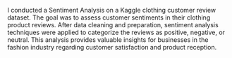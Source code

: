 I conducted a Sentiment Analysis on a Kaggle clothing customer review dataset. 
The goal was to assess customer sentiments in their clothing product reviews. After data cleaning and preparation, sentiment analysis techniques were applied to categorize the reviews as positive, negative, or neutral. 
This analysis provides valuable insights for businesses in the fashion industry regarding customer satisfaction and product reception.
